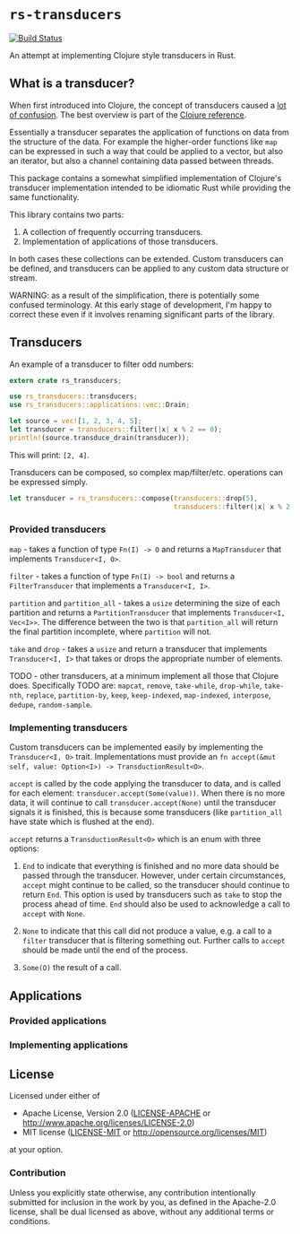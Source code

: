 # `rs-transducers`

[![Build Status](https://travis-ci.org/benashford/rs-transducers.svg?branch=master)](https://travis-ci.org/benashford/rs-transducers)

An attempt at implementing Clojure style transducers in Rust.

## What is a transducer?

When first introduced into Clojure, the concept of transducers caused a [lot of confusion](https://news.ycombinator.com/item?id=8143905).  The best overview is part of the [Clojure reference](http://clojure.org/reference/transducers).

Essentially a transducer separates the application of functions on data from the structure of the data.  For example the higher-order functions like `map` can be expressed in such a way that could be applied to a vector, but also an iterator, but also a channel containing data passed between threads.

This package contains a somewhat simplified implementation of Clojure's transducer implementation intended to be idiomatic Rust while providing the same functionality.

This library contains two parts:

1. A collection of frequently occurring transducers.
2. Implementation of applications of those transducers.

In both cases these collections can be extended.  Custom transducers can be defined, and transducers can be applied to any custom data structure or stream.

WARNING: as a result of the simplification, there is potentially some confused terminology.  At this early stage of development, I'm happy to correct these even if it involves renaming significant parts of the library.

## Transducers

An example of a transducer to filter odd numbers:

```rust
extern crate rs_transducers;

use rs_transducers::transducers;
use rs_transducers::applications::vec::Drain;

let source = vec![1, 2, 3, 4, 5];
let transducer = transducers::filter(|x| x % 2 == 0);
println!(source.transduce_drain(transducer));
```

This will print: `[2, 4]`.

Transducers can be composed, so complex map/filter/etc. operations can be expressed simply.

```rust
let transducer = rs_transducers::compose(transducers::drop(5),
                                         transducers::filter(|x| x % 2 == 0));
```

### Provided transducers

`map` - takes a function of type `Fn(I) -> O` and returns a `MapTransducer` that implements `Transducer<I, O>`.

`filter` - takes a function of type `Fn(I) -> bool` and returns a `FilterTransducer` that implements a `Transducer<I, I>`.

`partition` and `partition_all` - takes a `usize` determining the size of each partition and returns a `PartitionTransducer` that implements `Transducer<I, Vec<I>>`.  The difference between the two is that `partition_all` will return the final partition incomplete, where `partition` will not.

`take` and `drop` - takes a `usize` and return a transducer that implements `Transducer<I, I>` that takes or drops the appropriate number of elements.

TODO - other transducers, at a minimum implement all those that Clojure does.  Specifically TODO are: `mapcat`, `remove`, `take-while`, `drop-while`, `take-nth`, `replace`, `partition-by`, `keep`, `keep-indexed`, `map-indexed`, `interpose`, `dedupe`, `random-sample`.

### Implementing transducers

Custom transducers can be implemented easily by implementing the `Transducer<I, O>` trait.  Implementations must provide an `fn accept(&mut self, value: Option<I>) -> TransductionResult<O>`.

`accept` is called by the code applying the transducer to data, and is called for each element: `transducer.accept(Some(value))`.  When there is no more data, it will continue to call `transducer.accept(None)` until the transducer signals it is finished, this is because some transducers (like `partition_all` have state which is flushed at the end).

`accept` returns a `TransductionResult<O>` which is an enum with three options:

1. `End` to indicate that everything is finished and no more data should be passed through the transducer.  However, under certain circumstances, `accept` might continue to be called, so the transducer should continue to return `End`.  This option is used by transducers such as `take` to stop the process ahead of time.  `End` should also be used to acknowledge a call to `accept` with `None`.

2. `None` to indicate that this call did not produce a value, e.g. a call to a `filter` transducer that is filtering something out.  Further calls to `accept` should be made until the end of the process.

3. `Some(O)` the result of a call.

## Applications



### Provided applications

### Implementing applications

## License

Licensed under either of

* Apache License, Version 2.0 ([LICENSE-APACHE](LICENSE-APACHE) or http://www.apache.org/licenses/LICENSE-2.0)
* MIT license ([LICENSE-MIT](LICENSE-MIT) or http://opensource.org/licenses/MIT)

at your option.

### Contribution

Unless you explicitly state otherwise, any contribution intentionally submitted for inclusion in the work by you, as defined in the Apache-2.0 license, shall be dual licensed as above, without any additional terms or conditions.
